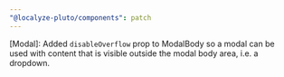 ```yaml
---
"@localyze-pluto/components": patch
---
```


[Modal]: Added `disableOverflow` prop to ModalBody so a modal can be used with content that is visible outside the modal body area, i.e. a dropdown.
